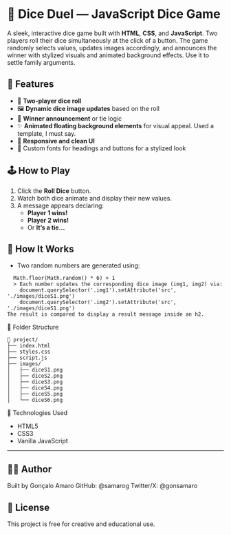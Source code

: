 ###
# 🎲 Dice Duel — JavaScript Dice Game

A sleek, interactive dice game built with **HTML**, **CSS**, and **JavaScript**. Two players roll their dice simultaneously at the click of a button. The game randomly selects values, updates images accordingly, and announces the winner with stylized visuals and animated background effects. Use it to settle family arguments.

## 🚀 Features

- 🎲 **Two-player dice roll**
- 🖼️ **Dynamic dice image updates** based on the roll
- 👑 **Winner announcement** or tie logic
- ✨ **Animated floating background elements** for visual appeal. Used a template, I must say.
- 📱 **Responsive and clean UI**
- 🎨 Custom fonts for headings and buttons for a stylized look

## 🕹️ How to Play

1. Click the **Roll Dice** button.
2. Watch both dice animate and display their new values.
3. A message appears declaring:
   - **Player 1 wins!**
   - **Player 2 wins!**
   - Or **It’s a tie…**

## 🧠 How It Works

- Two random numbers are generated using:
```
  Math.floor(Math.random() * 6) + 1
  > Each number updates the corresponding dice image (img1, img2) via:
    document.querySelector('.img1').setAttribute('src', './images/diceS1.png')
    document.querySelector('.img2').setAttribute('src', './images/diceS1.png')
The result is compared to display a result message inside an h2.
```
📁 Folder Structure

```plaintext
📁 project/
├── index.html
├── styles.css
├── script.js
├── images/
│   ├── diceS1.png
│   ├── diceS2.png
│   ├── diceS3.png
│   ├── diceS4.png
│   ├── diceS5.png
│   └── diceS6.png
```

🧪 Technologies Used
- HTML5
- CSS3
- Vanilla JavaScript

---

## 👨‍🎨 Author
Built by Gonçalo Amaro
GitHub: @samarog
Twitter/X: @gonsamaro

## 📄 License
This project is free for creative and educational use.
